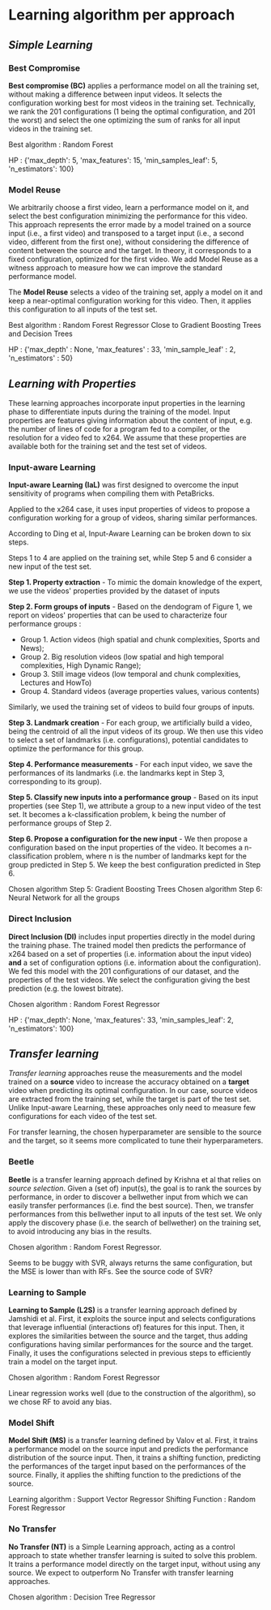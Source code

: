 # Learning algorithm per approach

## *Simple Learning*

### Best Compromise

**Best compromise (BC)** applies a performance model on all the training set, without making a difference between input videos. 
It selects the configuration working best for most videos in the training set. 
Technically, we rank the 201 configurations (1 being the optimal configuration, and 201 the worst) and select the one optimizing the sum of ranks for all input videos in the training set. 

Best algorithm : Random Forest

HP : {'max_depth': 5, 'max_features': 15, 'min_samples_leaf': 5, 'n_estimators': 100}

### Model Reuse

We arbitrarily choose a first video, learn a performance model on it, and select the best configuration minimizing the performance for this video. This approach represents the error made by a model trained on a  source input (i.e., a  first video) and transposed to a target input (i.e., a second video, different from the first one), without considering the difference of content between the source and the target. In theory, it corresponds to a fixed configuration, optimized for the first video. We add Model Reuse as a witness approach to measure how we can improve the standard performance model.

The **Model Reuse** selects a video of the training set, apply a model on it and keep a near-optimal configuration working for this video. Then, it applies this configuration to all inputs of the test set.

Best algorithm : Random Forest Regressor
Close to Gradient Boosting Trees and Decision Trees

HP : {'max_depth' : None, 'max_features' : 33, 'min_sample_leaf' : 2, 'n_estimators' : 50}

## *Learning with Properties*

These learning approaches incorporate input properties in the learning phase to differentiate inputs during the training of the model. Input properties are features giving information about the content of input, e.g. the number of lines of code for a program fed to a compiler, or the resolution for a video fed to x264. We assume that these properties are available both for the training set and the test set of videos. 

### Input-aware Learning

**Input-aware Learning (IaL)** was first designed to overcome the input sensitivity of programs when compiling them with PetaBricks. 

Applied to the x264 case, it uses input properties of videos to propose a configuration working for a group of videos, sharing similar performances. 


According to Ding et al,  Input-Aware Learning can be broken down to six steps. 


Steps 1 to 4 are applied on the training set, while Step 5 and 6 consider a new input of the test set. 

**Step 1. Property extraction** - To mimic the domain knowledge of the expert, we use the videos' properties provided by the dataset of inputs

**Step 2. Form groups of inputs** - 
Based on the dendogram of Figure 1, we report on videos' properties that can be used to characterize four performance groups :
- Group 1. Action videos (high spatial and chunk complexities, Sports and News); 
- Group 2. Big resolution videos (low spatial and high temporal complexities, High Dynamic Range);
- Group 3. Still image videos (low temporal and chunk complexities, Lectures and HowTo)
- Group 4. Standard videos (average properties values, various contents)

Similarly, we used the training set of videos to build four groups of inputs. 

**Step 3. Landmark creation** - For each group, we artificially build a video, being the centroid of all the input videos of its group. We then use this video to select a set of landmarks (i.e. configurations), potential candidates to optimize the performance for this group. 

**Step 4. Performance measurements** - For each input video, we save the performances of its landmarks (i.e. the landmarks kept in Step 3, corresponding to its group).

**Step 5. Classify new inputs into a performance group** - Based on its input properties (see Step 1), we attribute a group to a new input video of the test set. It becomes a k-classification problem, k being the number of performance groups of Step 2. 

**Step 6. Propose a configuration for the new input** - We then propose a configuration based on the input properties of the video. It becomes a n-classification problem, where n is the number of landmarks kept for the group predicted in Step 5. We keep the best configuration predicted in Step 6.

Chosen algorithm Step 5: Gradient Boosting Trees
Chosen algorithm Step 6: Neural Network for all the groups


### Direct Inclusion


**Direct Inclusion (DI)** includes input properties directly in the model during the training phase. The trained model then predicts the performance of x264 based on a set of properties (i.e. information about the input video) **and** a set of configuration options (i.e. information about the configuration). We fed this model with the 201 configurations of our dataset, and the properties of the test videos. We select the configuration giving the best prediction (e.g. the lowest bitrate).

Chosen algorithm : Random Forest Regressor

HP : {'max_depth': None, 'max_features': 33, 'min_samples_leaf': 2, 'n_estimators': 100}

## *Transfer learning*

*Transfer learning* approaches reuse the measurements and the model trained on a **source** video to increase the accuracy obtained on a **target** video when predicting its optimal configuration. In our case, source videos are extracted from the training set, while the target is part of the test set. Unlike Input-aware Learning, these approaches only need to measure few configurations for each video of the test set.

For transfer learning, the chosen hyperparameter are sensible to the source and the target, so it seems more complicated to tune their hyperparameters.

### Beetle

**Beetle** is a transfer learning approach defined by Krishna et al that relies on *source selection*. 
Given a (set of) input(s), the goal is to rank the sources by performance, in order to discover a bellwether input from which we can easily transfer performances (i.e. find the best source). 
Then, we transfer performances from this bellwether input to all inputs of the test set. 
We only apply the discovery phase (i.e. the search of bellwether) on the training set, to avoid introducing any bias in the results. 

Chosen algorithm : Random Forest Regressor.

Seems to be buggy with SVR, always returns the same configuration, but the MSE is lower than with RFs. See the source code of SVR?


### Learning to Sample

**Learning to Sample (L2S)** is a transfer learning approach defined by Jamshidi et al. 
First, it exploits the source input and selects configurations that leverage influential (interactions of) features for this input. 
Then, it explores the similarities between the source and the target, thus adding configurations having similar performances for the source and the target. 
Finally, it uses the configurations selected in previous steps to efficiently train a model on the target input. 

Chosen algorithm : Random Forest Regressor

Linear regression works well (due to the construction of the algorithm), so we chose RF to avoid any bias.


### Model Shift

**Model Shift (MS)** is a transfer learning defined by Valov et al. 
First, it trains a performance model on the source input and predicts the performance distribution of the source input. 
Then, it trains a shifting function, predicting the performances of the target input based on the performances of the source. 
Finally, it applies the shifting function to the predictions of the source. 

Learning algorithm : Support Vector Regressor
Shifting Function : Random Forest Regressor


### No Transfer

**No Transfer (NT)** is a Simple Learning approach, acting as a control approach to state whether transfer learning is suited to solve this problem. 
It trains a performance model directly on the target input, without using any source. 
We expect to outperform No Transfer with transfer learning approaches. 

Chosen algorithm : Decision Tree Regressor

